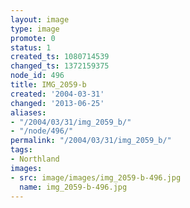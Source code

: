 ```yaml
---
layout: image
type: image
promote: 0
status: 1
created_ts: 1080714539
changed_ts: 1372159375
node_id: 496
title: IMG_2059-b
created: '2004-03-31'
changed: '2013-06-25'
aliases:
- "/2004/03/31/img_2059_b/"
- "/node/496/"
permalink: "/2004/03/31/img_2059_b/"
tags:
- Northland
images:
- src: image/images/img_2059-b-496.jpg
  name: img_2059-b-496.jpg
---
```


